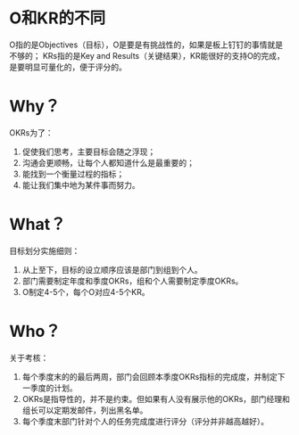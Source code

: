 # O和KR的不同

O指的是Objectives（目标），O是要是有挑战性的，如果是板上钉钉的事情就是不够的；
KRs指的是Key and Results（关键结果），KR能很好的支持O的完成，是要明显可量化的，便于评分的。
    
# Why？
OKRs为了：
1. 促使我们思考，主要目标会随之浮现；
2. 沟通会更顺畅，让每个人都知道什么是最重要的；
3. 能找到一个衡量过程的指标；
4. 能让我们集中地为某件事而努力。

# What？
目标划分实施细则：
1. 从上至下，目标的设立顺序应该是部门到组到个人。
2. 部门需要制定年度和季度OKRs，组和个人需要制定季度OKRs。
3. O制定4-5个，每个O对应4-5个KR。

# Who？
关于考核：
1. 每个季度末的的最后两周，部门会回顾本季度OKRs指标的完成度，并制定下一季度的计划。
2. OKRs是指导性的，并不是约束。但如果有人没有展示他的OKRs，部门经理和组长可以定期发邮件，列出黑名单。
3. 每个季度末部门针对个人的任务完成度进行评分（评分并非越高越好）。